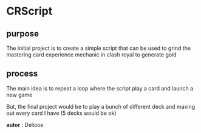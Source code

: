 # CRScript
## purpose 
The initial project is to create a simple script that can be used to grind the mastering card experience mechanic in clash royal to generate gold

## process 
The main idea is to repeat a loop where the script play a card and launch a new game

But, the final project would be to play a bunch of different deck and maxing out every card I have (5 decks would be ok)

__autor__ : Delioos

